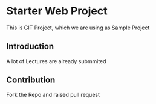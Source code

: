 # Starter Web Project

This is GIT Project, which we are using as Sample Project 

## Introduction
A lot of Lectures are already submmited

## Contribution
Fork the Repo and raised pull request

